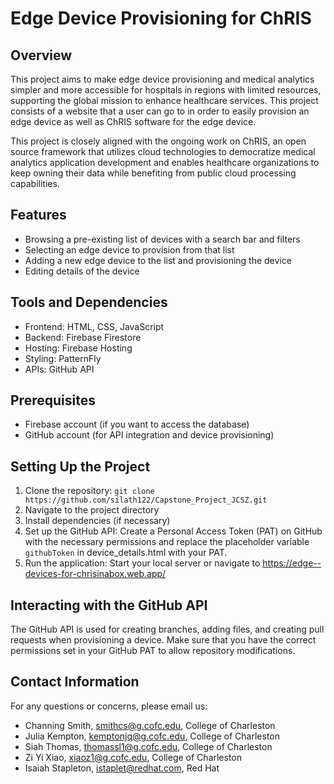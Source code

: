 # Edge Device Provisioning for ChRIS
## Overview
This project aims to make edge device provisioning and medical analytics simpler and
more accessible for hospitals in regions with limited resources, supporting the global
mission to enhance healthcare services. This project consists of a
website that a user can go to in order to easily provision an edge device as well as
ChRIS software for the edge device.

This project is closely aligned with the ongoing work on ChRIS, an open source
framework that utilizes cloud technologies to democratize medical analytics application
development and enables healthcare organizations to keep owning their data while
benefiting from public cloud processing capabilities.

## Features
- Browsing a pre-existing list of devices with a search bar and filters
- Selecting an edge device to provision from that list
- Adding a new edge device to the list and provisioning the device
- Editing details of the device
## Tools and Dependencies
- Frontend: HTML, CSS, JavaScript
- Backend: Firebase Firestore
- Hosting: Firebase Hosting
- Styling: PatternFly
- APIs: GitHub API
## Prerequisites
- Firebase account (if you want to access the database)
- GitHub account (for API integration and device provisioning)
## Setting Up the Project
1. Clone the repository:
    ```git clone https://github.com/silath122/Capstone_Project_JCSZ.git```
2. Navigate to the project directory
3. Install dependencies (if necessary)
4. Set up the GitHub API:
Create a Personal Access Token (PAT) on GitHub with the necessary permissions and replace the placeholder variable ```githubToken``` in device_details.html with your PAT.
5. Run the application:
Start your local server or navigate to https://edge--devices-for-chrisinabox.web.app/

## Interacting with the GitHub API
The GitHub API is used for creating branches, adding files, and creating pull requests when provisioning a device.
Make sure that you have the correct permissions set in your GitHub PAT to allow repository modifications.

## Contact Information
For any questions or concerns, please email us:
* Channing Smith, smithcs@g.cofc.edu, College of Charleston <br />
* Julia Kempton, kemptonjq@g.cofc.edu, College of Charleston <br />
* Siah Thomas, thomassl1@g.cofc.edu, College of Charleston <br />
* Zi Yi Xiao, xiaoz1@g.cofc.edu, College of Charleston <br />
* Isaiah Stapleton, istaplet@redhat.com, Red Hat <br />
